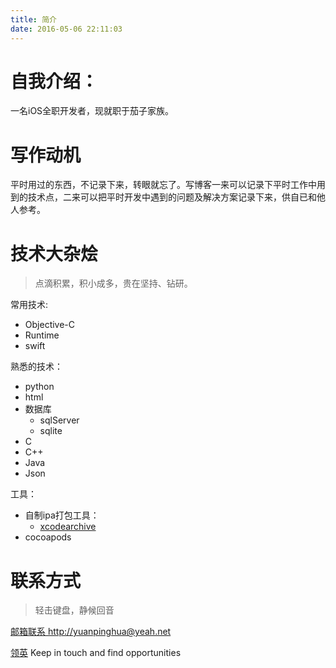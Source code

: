 ```yaml
---
title: 简介
date: 2016-05-06 22:11:03
---
```

# 自我介绍：
一名iOS全职开发者，现就职于茄子家族。
# 写作动机
平时用过的东西，不记录下来，转眼就忘了。写博客一来可以记录下平时工作中用到的技术点，二来可以把平时开发中遇到的问题及解决方案记录下来，供自已和他人参考。
# 技术大杂烩
> 点滴积累，积小成多，贵在坚持、钻研。

常用技术:
 * Objective-C
 * Runtime
 * swift

熟悉的技术：
  * python
  * html
  * 数据库
    * sqlServer 
    * sqlite
  * C 
  * C++
  * Java
  * Json

工具：
* 自制ipa打包工具：
    * [xcodearchive](https://github.com/zhipengbird/xcode_archive)
* cocoapods


# 联系方式
>轻击键盘，静候回音

 <a href="mailto:http://yuanpinghua@yeah.net">邮箱联系 http://yuanpinghua@yeah.net  </a>

[领英](https://www.linkedin.com/in/yuanph/) Keep in touch and find opportunities